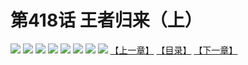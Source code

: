 # 第418话 王者归来（上）
![](https://mhpic.xiaomingtaiji.net/comic/D/斗破苍穹拆分版/418话/1.jpg-zymk.middle.webp)
![](https://mhpic.xiaomingtaiji.net/comic/D/斗破苍穹拆分版/418话/2.jpg-zymk.middle.webp)
![](https://mhpic.xiaomingtaiji.net/comic/D/斗破苍穹拆分版/418话/3.jpg-zymk.middle.webp)
![](https://mhpic.xiaomingtaiji.net/comic/D/斗破苍穹拆分版/418话/4.jpg-zymk.middle.webp)
![](https://mhpic.xiaomingtaiji.net/comic/D/斗破苍穹拆分版/418话/5.jpg-zymk.middle.webp)
![](https://mhpic.xiaomingtaiji.net/comic/D/斗破苍穹拆分版/418话/6.jpg-zymk.middle.webp)
![](https://mhpic.xiaomingtaiji.net/comic/D/斗破苍穹拆分版/418话/7.jpg-zymk.middle.webp)
![](https://mhpic.xiaomingtaiji.net/comic/D/斗破苍穹拆分版/418话/8.jpg-zymk.middle.webp)
[【上一章】](./417.md)
[【目录】](./README.md)
[【下一章】](./419.md)
